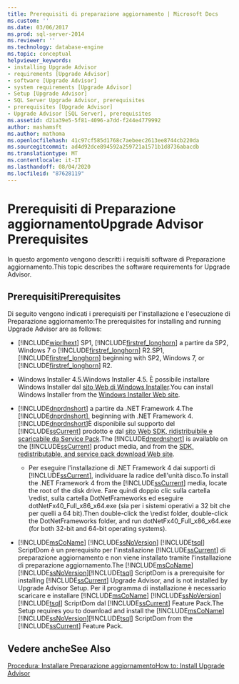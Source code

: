 ```yaml
---
title: Prerequisiti di preparazione aggiornamento | Microsoft Docs
ms.custom: ''
ms.date: 03/06/2017
ms.prod: sql-server-2014
ms.reviewer: ''
ms.technology: database-engine
ms.topic: conceptual
helpviewer_keywords:
- installing Upgrade Advisor
- requirements [Upgrade Advisor]
- software [Upgrade Advisor]
- system requirements [Upgrade Advisor]
- Setup [Upgrade Advisor]
- SQL Server Upgrade Advisor, prerequisites
- prerequisites [Upgrade Advisor]
- Upgrade Advisor [SQL Server], prerequisites
ms.assetid: d21a39e5-5f81-4096-a7dd-f244e4779992
author: mashamsft
ms.author: mathoma
ms.openlocfilehash: 41c97cf585d1768c7aebeec2613ee8744cb220da
ms.sourcegitcommit: ad4d92dce894592a259721a1571b1d8736abacdb
ms.translationtype: MT
ms.contentlocale: it-IT
ms.lasthandoff: 08/04/2020
ms.locfileid: "87628119"
---
```

# <a name="upgrade-advisor-prerequisites"></a><span data-ttu-id="6bbe2-102">Prerequisiti di Preparazione aggiornamento</span><span class="sxs-lookup"><span data-stu-id="6bbe2-102">Upgrade Advisor Prerequisites</span></span>
  <span data-ttu-id="6bbe2-103">In questo argomento vengono descritti i requisiti software di Preparazione aggiornamento.</span><span class="sxs-lookup"><span data-stu-id="6bbe2-103">This topic describes the software requirements for Upgrade Advisor.</span></span>  
  
## <a name="prerequisites"></a><span data-ttu-id="6bbe2-104">Prerequisiti</span><span class="sxs-lookup"><span data-stu-id="6bbe2-104">Prerequisites</span></span>  
 <span data-ttu-id="6bbe2-105">Di seguito vengono indicati i prerequisiti per l'installazione e l'esecuzione di Preparazione aggiornamento:</span><span class="sxs-lookup"><span data-stu-id="6bbe2-105">The prerequisites for installing and running Upgrade Advisor are as follows:</span></span>  
  
-   [!INCLUDE[wiprlhext](../../includes/wiprlhext-md.md)] <span data-ttu-id="6bbe2-106">SP1, [!INCLUDE[firstref_longhorn](../../includes/firstref-longhorn-md.md)] a partire da SP2, Windows 7 o [!INCLUDE[firstref_longhorn](../../includes/firstref-longhorn-md.md)] R2.</span><span class="sxs-lookup"><span data-stu-id="6bbe2-106">SP1, [!INCLUDE[firstref_longhorn](../../includes/firstref-longhorn-md.md)] beginning with SP2, Windows 7, or [!INCLUDE[firstref_longhorn](../../includes/firstref-longhorn-md.md)] R2.</span></span>  
  
-   <span data-ttu-id="6bbe2-107">Windows Installer 4.5.</span><span class="sxs-lookup"><span data-stu-id="6bbe2-107">Windows Installer 4.5.</span></span> <span data-ttu-id="6bbe2-108">È possibile installare Windows Installer dal [sito Web di Windows Installer](https://www.microsoft.com/download/details.aspx?id=8483).</span><span class="sxs-lookup"><span data-stu-id="6bbe2-108">You can install Windows Installer from the [Windows Installer Web site](https://www.microsoft.com/download/details.aspx?id=8483).</span></span>  
  
-   <span data-ttu-id="6bbe2-109">[!INCLUDE[dnprdnshort](../../includes/dnprdnshort-md.md)] a partire da .NET Framework 4.</span><span class="sxs-lookup"><span data-stu-id="6bbe2-109">The [!INCLUDE[dnprdnshort](../../includes/dnprdnshort-md.md)], beginning with .NET Framework 4.</span></span> <span data-ttu-id="6bbe2-110">[!INCLUDE[dnprdnshort](../../includes/dnprdnshort-md.md)]È disponibile sul supporto del [!INCLUDE[ssCurrent](../../includes/sscurrent-md.md)] prodotto e dal [sito Web SDK, ridistribuibile e scaricabile da Service Pack](https://go.microsoft.com/fwlink/?LinkId=48882).</span><span class="sxs-lookup"><span data-stu-id="6bbe2-110">The [!INCLUDE[dnprdnshort](../../includes/dnprdnshort-md.md)] is available on the [!INCLUDE[ssCurrent](../../includes/sscurrent-md.md)] product media, and from the [SDK, redistributable, and service pack download Web site](https://go.microsoft.com/fwlink/?LinkId=48882).</span></span>  
  
    -   <span data-ttu-id="6bbe2-111">Per eseguire l'installazione di .NET Framework 4 dai supporti di [!INCLUDE[ssCurrent](../../includes/sscurrent-md.md)], individuare la radice dell'unità disco.</span><span class="sxs-lookup"><span data-stu-id="6bbe2-111">To install the .NET Framework 4 from the [!INCLUDE[ssCurrent](../../includes/sscurrent-md.md)] media, locate the root of the disk drive.</span></span> <span data-ttu-id="6bbe2-112">Fare quindi doppio clic sulla cartella \redist, sulla cartella DotNetFrameworks ed eseguire dotNetFx40_Full_x86_x64.exe (sia per i sistemi operativi a 32 bit che per quelli a 64 bit).</span><span class="sxs-lookup"><span data-stu-id="6bbe2-112">Then double-click the \redist folder, double-click the DotNetFrameworks folder, and run dotNetFx40_Full_x86_x64.exe (for both 32-bit and 64-bit operating systems).</span></span>  
  
-   <span data-ttu-id="6bbe2-113">[!INCLUDE[msCoName](../../includes/msconame-md.md)] [!INCLUDE[ssNoVersion](../../includes/ssnoversion-md.md)] [!INCLUDE[tsql](../../includes/tsql-md.md)] ScriptDom è un prerequisito per l'installazione [!INCLUDE[ssCurrent](../../includes/sscurrent-md.md)] di preparazione aggiornamento e non viene installato tramite l'installazione di preparazione aggiornamento.</span><span class="sxs-lookup"><span data-stu-id="6bbe2-113">The [!INCLUDE[msCoName](../../includes/msconame-md.md)][!INCLUDE[ssNoVersion](../../includes/ssnoversion-md.md)][!INCLUDE[tsql](../../includes/tsql-md.md)] ScriptDom is a prerequisite for installing [!INCLUDE[ssCurrent](../../includes/sscurrent-md.md)] Upgrade Advisor, and is not installed by Upgrade Advisor Setup.</span></span> <span data-ttu-id="6bbe2-114">Per il programma di installazione è necessario scaricare e installare [!INCLUDE[msCoName](../../includes/msconame-md.md)] [!INCLUDE[ssNoVersion](../../includes/ssnoversion-md.md)] [!INCLUDE[tsql](../../includes/tsql-md.md)] ScriptDom dal [!INCLUDE[ssCurrent](../../includes/sscurrent-md.md)] Feature Pack.</span><span class="sxs-lookup"><span data-stu-id="6bbe2-114">The Setup requires you to download and install the [!INCLUDE[msCoName](../../includes/msconame-md.md)][!INCLUDE[ssNoVersion](../../includes/ssnoversion-md.md)][!INCLUDE[tsql](../../includes/tsql-md.md)] ScriptDom from the [!INCLUDE[ssCurrent](../../includes/sscurrent-md.md)] Feature Pack.</span></span>  
  
## <a name="see-also"></a><span data-ttu-id="6bbe2-115">Vedere anche</span><span class="sxs-lookup"><span data-stu-id="6bbe2-115">See Also</span></span>  
 [<span data-ttu-id="6bbe2-116">Procedura: Installare Preparazione aggiornamento</span><span class="sxs-lookup"><span data-stu-id="6bbe2-116">How to: Install Upgrade Advisor</span></span>](../../../2014/sql-server/install/how-to-install-upgrade-advisor.md)  
  
  
